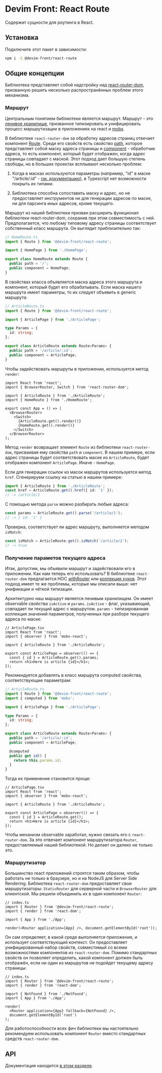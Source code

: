 # Devim Front: React Route

Содержит сущности для роутинга в React.

## Установка

Подключите этот пакет в зависимости:

```bash
npm i -S @devim-front/react-route
```

## Общие концепции

Библиотека представляет собой надстройку над [react-router-dom](https://reactrouter.com/web/guides/quick-start), призванную решить несколько распространённых проблем этого механизма.

### Маршрут

Центральным понятием библиотеки является маршрут. Маршрут - это [ленивое хранилище](https://github.com/devim-front/store#%D1%81%D0%B2%D1%8F%D0%B7%D1%8C-%D1%81-%D1%81%D0%B5%D1%80%D0%B2%D0%B8%D1%81%D0%B0%D0%BC%D0%B8), призванное типизировать и унифицировать процесс маршрутизации в приложениях на react и [mobx](https://mobx.js.org/README.html).

В библиотеке `react-router-dom` за обработку адресов страниц отвечает компонент [Route](https://reactrouter.com/web/api/Route). Среди его свойств есть свойство [path](https://reactrouter.com/web/api/Route/path-string-string), которое представляет собой маску адреса страницы и [component](https://reactrouter.com/web/api/Route/component) - обработчик адреса, то есть компонент, который будет отображен, когда адрес страницы совпадает с маской. Этот подход дает большую степень свободы, но в больших проектах всплывают несколько проблем:

1. Когда в масках используются параметры (например, "id" в маске "/article/:id" - [см. документацию](https://reactrouter.com/web/api/Route/path-string-string)), в Typescript нет возможности покрыть их типами.

2. Библиотека способна сопоставить маску и адрес, но не предоставляет инструментов ни для генерации адресов по маске, ни для парсинга иных адресов, кроме текущего.

Маршрут из нашей библиотеки призван расширить функционал библиотеки react-router-dom, сохранив при этом совместимость с ней. Предполагается, что любому типовому адресу страницы соответствует собственный класс маршрута. Он выглядит приблизительно так:

```ts
// HomeRoute.ts
import { Route } from '@devim-front/react-route';

import { HomePage } from './HomePage';

export class HomeRoute extends Route {
  public path = '/';
  public component = HomePage;
}
```

В свойствах класса объявляется маска адреса этого маршрута и компонент, который будет его обрабатывать. Если маска нашего маршрута имеет параметры, то их следует объявить в generic маршрута:

```ts
// ArticleRoute.ts
import { Route } from '@devim-front/react-route';

import { ArticlePage } from './ArticlePage';

type Params = {
  id: string;
};

export class ArticleRoute extends Route<Params> {
  public path = '/article/:id';
  public component = ArticlePage;
}
```

Чтобы задействовать маршруты в приложении, используется метод `render`:

```tsx
import React from 'react';
import { BrowserRouter, Switch } from 'react-router-dom';

import { ArticleRoute } from './ArticleRoute';
import { HomeRoute } from './HomeRoute';

export const App = () => (
  <BrowserRouter>
    <Switch>
      {ArticleRoute.get().render()}
      {HomeRoute.get().render()}
    </Switch>
  </BrowserRouter>
);
```

Метод `render` возвращает элемент `Route` из библиотеки `react-router-dom`, присваивая ему свойства `path` и `component`. В нашем примере, если адрес страницы будет соответствовать маске из `ArticleRoute`, будет отображен компонент `ArticlePage`. Иначе - `HomePage`.

Если для генерации ссылок из масок маршрутов используется метод `href`. Сгенерируем ссылку на статью в нашем примере:

```ts
import { ArticleRoute } from './ArticleRoute';
const href = ArticleRoute.get().href({ id: '1' });
// -> /article/1
```

С помощью метода `parse` можно разбирать любые адреса:

```ts
const params = ArticleRoute.get().parse('/article/1');
// -> { id: '1' }
```

Проверка, соответствует ли адрес маршруту, выполняется методом `isMatch`:

```ts
const isMatch = ArticleRoute.get().isMatch('/article/2');
// -> true
```

### Получение параметов текущего адреса

Итак, допустим, мы объявили маршрут и задействовали его в приложении. Как нам теперь его использовать? В библиотеке `react-router-dom` предлагается HOC [withRouter](https://reactrouter.com/web/api/withRouter) или [коллекция хуков](https://reactrouter.com/web/api/Hooks). Этот подход имеет те же проблемы, которые мы описали выше: нет унификации и чёткой типизации.

Архитектурно наш маршрут является ленивым хранилищем. Он имеет observable свойства `isActive` и `params`. `isActive` - флаг, указывающий, совпадает ли текущий адрес с маршрутом. `params` - типизированная коллекция значений параметров, полученных при разборе текущего адреса по маске:

```tsx
// ArticlePage.tsx
import React from 'react';
import { observer } from 'mobx-react';

import { ArticleRoute } from './ArticleRoute';

export const ArticlePage = observer(() => {
  const { id } = ArticleRoute.get().params;
  return <h1>Here is article {id}</h1>;
});
```

Рекомендуется добавлять в класс маршрута computed свойства, соответствующие параметрам:

```ts
// ArticleRoute.ts
import { Route } from '@devim-front/react-route';
import { computed } from 'mobx';

import { ArticlePage } from './ArticlePage';

type Params = {
  id: string;
};

export class ArticleRoute extends Route<Params> {
  public path = '/article/:id';
  public component = ArticlePage;

  @computed
  public get id() {
    return this.params.id;
  }
}
```

Тогда их применение становится проще:

```tsx
// ArticlePage.tsx
import React from 'react';
import { observer } from 'mobx-react';

import { ArticleRoute } from './ArticleRoute';

export const ArticlePage = observer(() => {
  const { id } = ArticleRoute.get();
  return <h1>Here is article {id}</h1>;
});
```

Чтобы механизм observable заработал, нужно связать его с `react-router-dom`. За это отвечает компонент маршрутизатора `Router`, предоставляемый нашей библиотекой. Но делает он далеко не только это.

### Маршрутизатор

Большинство react приложений строятся таким образом, чтобы работать не только в браузере, но и на NodeJS для Server Side Rendering. Библиотека `react-router-dom` предоставляет свои маршрутизаторы: `StaticRouter` для серверной части и `BrowserRouter` для клиентской. Мы решили объединить их в один компонент `Router`:

```tsx
// index.ts
import { Router } from '@devim-front/react-route';
import { render } from 'react-dom';

import { App } from './App';

render(<Router application={App} />, document.getElementById('root'));
```

Он сам определяет, в какой среде выполняется приложение, и использует соответствующий контекст. Он предоставляет унифицированный набор свойств, совместимый со всеми возможностями компонентов из `react-router-dom`. Помимо стандартных свойств он позволяет определить, какой компонент должен быть отображён, если ни один из маршрутов не подойдет текущему адресу страницы:

```tsx
// index.ts
import { Router } from '@devim-front/react-route';
import { render } from 'react-dom';

import { NotFound } from './NotFound';
import { App } from './App';

render(
  <Router application={App} fallback={NotFound} />,
  document.getElementById('root')
);
```

Для работоспособности всех фич библиотеки мы настоятельно рекомендуем использовать компонент `Router` вместо стандартных средств `react-router-dom`.

## API

Документация находится [в этом разделе](https://github.com/devim-front/react-route/tree/master/docs).
